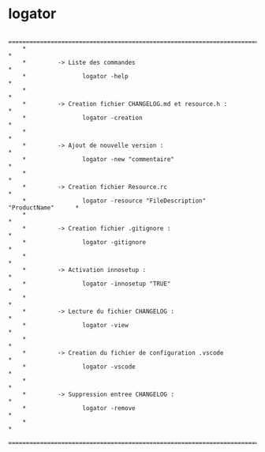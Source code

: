 # logator
        ==========================================================================
        *                                                                        *
        *         -> Liste des commandes                                         *
        *                logator -help                                           *
        *                                                                        *
        *         -> Creation fichier CHANGELOG.md et resource.h :               *
        *                logator -creation                                       *
        *                                                                        *
        *         -> Ajout de nouvelle version :                                 *
        *                logator -new "commentaire"                              *
        *                                                                        *
        *         -> Creation fichier Resource.rc                                *
        *                logator -resource "FileDescription"  "ProductName"      *
        *                                                                        *
        *         -> Creation fichier .gitignore :                               *
        *                logator -gitignore                                      *
        *                                                                        *
        *         -> Activation innosetup :                                      *
        *                logator -innosetup "TRUE"                               *
        *                                                                        *
        *         -> Lecture du fichier CHANGELOG :                              *
        *                logator -view                                           *
        *                                                                        *
        *         -> Creation du fichier de configuration .vscode                *
        *                logator -vscode                                         *
        *                                                                        *
        *         -> Suppression entree CHANGELOG :                              *
        *                logator -remove                                         *
        *                                                                        *
        ==========================================================================